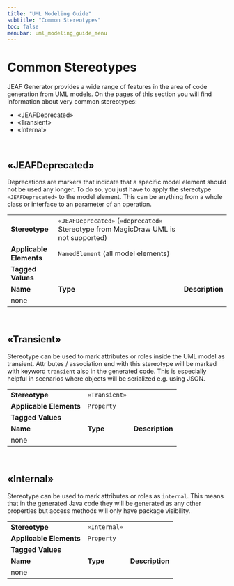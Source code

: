 ```yaml
---
title: "UML Modeling Guide"
subtitle: "Common Stereotypes"
toc: false
menubar: uml_modeling_guide_menu
---
```


# Common Stereotypes

JEAF Generator provides a wide range of features in the area of code generation from UML models. On the pages of this section you will find information about very common stereotypes:<br>

- «JEAFDeprecated»
- «Transient»
- «Internal»

<br>

## «JEAFDeprecated»

Deprecations are markers that indicate that a specific model element should not be used any longer. To do so, you just have to apply the stereotype `«JEAFDeprecated»` to the model element. This can be anything from a whole class or interface to an parameter of an operation.

|                         |                                                                                    |                 |
| ----------------------- | ---------------------------------------------------------------------------------- | --------------- |
| **Stereotype**          | `«JEAFDeprecated»` (`«deprecated»` Stereotype from MagicDraw UML is not supported) |                 |
| **Applicable Elements** | `NamedElement` (all model elements)                                                |                 |
| **Tagged Values**       |                                                                                    |                 |
| **Name**                | **Type**                                                                           | **Description** |
| none                    |                                                                                    |                 |

<br>

## «Transient»

Stereotype can be used to mark attributes or roles inside the UML model as transient. Attributes / association end with this stereotype will be marked with keyword `transient` also in the generated code. This is especially helpful in scenarios where objects will be serialized e.g. using JSON.

|                         |               |                 |
| ----------------------- | ------------- | --------------- |
| **Stereotype**          | `«Transient»` |                 |
| **Applicable Elements** | `Property`    |                 |
| **Tagged Values**       |               |                 |
| **Name**                | **Type**      | **Description** |
| none                    |               |                 |

<br>

## «Internal»

Stereotype can be used to mark attributes or roles as `internal`. This means that in the generated Java code they will be generated as any other properties but access methods will only have package visibility.

|                         |              |                 |
| ----------------------- | ------------ | --------------- |
| **Stereotype**          | `«Internal»` |                 |
| **Applicable Elements** | `Property`   |                 |
| **Tagged Values**       |              |                 |
| **Name**                | **Type**     | **Description** |
| none                    |              |                 |

